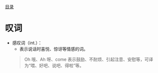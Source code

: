 [目录](../README.md)
# 叹词

* 感叹词（int.）：
  * 表示说话时喜悦、惊讶等情感的词。
  > Oh 哦、Ah 呀、come 表示鼓励、不耐烦、引起注意、安慰等，可译为“喂、好吧、说吧、得啦”等。